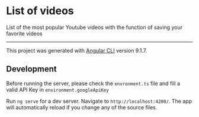 # List of videos

List of the most popular Youtube videos with the function of saving your favorite videos

---

This project was generated with [Angular CLI](https://github.com/angular/angular-cli) version 9.1.7.


## Development

Before running the server, please check the `envronment.ts` file and fill a valid API Key in `environment.googleApiKey`


Run `ng serve` for a dev server. Navigate to `http://localhost:4200/`. The app will automatically reload if you change any of the source files.
